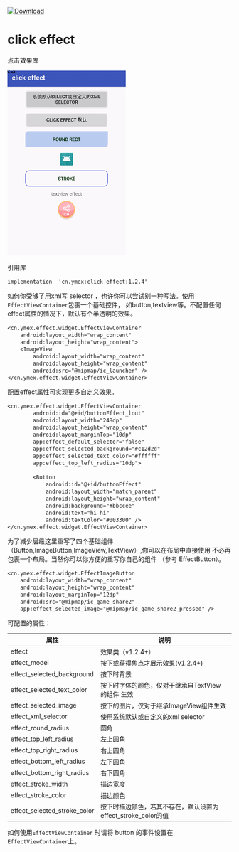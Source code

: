 [ ![Download](https://api.bintray.com/packages/ymex/maven/click-effect/images/download.svg) ](https://bintray.com/ymex/maven/click-effect/_latestVersion)
# click effect

点击效果库

![gif](https://github.com/ymex/click-effect/blob/master/app/art/GIF.gif?raw=true)

引用库

```
implementation  'cn.ymex:click-effect:1.2.4'
```

如何你受够了用xml写 selector ，也许你可以尝试别一种写法。使用`EffectViewContainer`包裹一个基础控件，
如button,textview等。不配置任何effect属性的情况下，默认有个半透明的效果。

```
<cn.ymex.effect.widget.EffectViewContainer
    android:layout_width="wrap_content"
    android:layout_height="wrap_content">
    <ImageView
        android:layout_width="wrap_content"
        android:layout_height="wrap_content"
        android:src="@mipmap/ic_launcher" />
</cn.ymex.effect.widget.EffectViewContainer>
```

配置effect属性可实现更多自定义效果。

```
<cn.ymex.effect.widget.EffectViewContainer
        android:id="@+id/buttonEffect_lout"
        android:layout_width="248dp"
        android:layout_height="wrap_content"
        android:layout_marginTop="10dp"
        app:effect_default_selector="false"
        app:effect_selected_background="#c12d2d"
        app:effect_selected_text_color="#ffffff"
        app:effect_top_left_radius="10dp">

        <Button
            android:id="@+id/buttonEffect"
            android:layout_width="match_parent"
            android:layout_height="wrap_content"
            android:background="#bbccee"
            android:text="hi-hi"
            android:textColor="#003300" />
</cn.ymex.effect.widget.EffectViewContainer>
```
为了减少层级这里重写了四个基础组件（Button,ImageButton,ImageView,TextView）,你可以在布局中直接使用
不必再包裹一个布局。当然你可以你方便的重写你自己的组件 （参考 EffectButton）。

```
<cn.ymex.effect.widget.EffectImageButton
    android:layout_width="wrap_content"
    android:layout_height="wrap_content"
    android:layout_marginTop="12dp"
    android:src="@mipmap/ic_game_share2"
    app:effect_selected_image="@mipmap/ic_game_share2_pressed" />
```

可配置的属性：

|属性|说明|
| --- | --- |
|effect|效果类（v1.2.4+）|
|effect_model|按下或获得焦点才展示效果(v1.2.4+)|
|effect_selected_background|按下时背景|
|effect_selected_text_color|按下时字体的颜色，仅对于继承自TextView 的组件 生效|
|effect_selected_image|按下的图片，仅对于继承ImageView组件生效|
|effect_xml_selector|使用系统默认或自定义的xml selector|
|effect_round_radius|圆角|
|effect_top_left_radius|左上圆角|
|effect_top_right_radius|右上圆角|
|effect_bottom_left_radius|左下圆角|
|effect_bottom_right_radius|右下圆角|
|effect_stroke_width|描边宽度|
|effect_stroke_color|描边颜色|
|effect_selected_stroke_color|按下时描边颜色，若其不存在，默认设置为effect_stroke_color的值|


如何使用`EffectViewContainer` 时请将 button 的事件设置在`EffectViewContainer`上。
